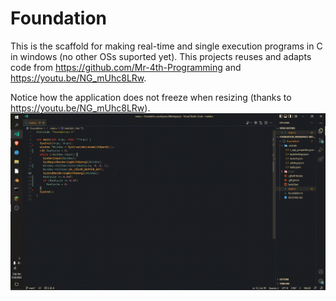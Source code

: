 # Foundation
This is the scaffold for making real-time and single execution programs in C in windows (no other OSs suported yet). This projects reuses and adapts code from https://github.com/Mr-4th-Programming and https://youtu.be/NG_mUhc8LRw.

Notice how the application does not freeze when resizing (thanks to https://youtu.be/NG_mUhc8LRw).
![output.gif](media/output.gif)